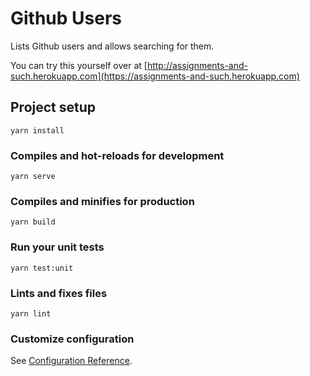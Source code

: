 # Github Users

Lists Github users and allows searching for them.

You can try this yourself over at [http://assignments-and-such.herokuapp.com](https://assignments-and-such.herokuapp.com)
## Project setup
```
yarn install
```

### Compiles and hot-reloads for development
```
yarn serve
```

### Compiles and minifies for production
```
yarn build
```

### Run your unit tests
```
yarn test:unit
```

### Lints and fixes files
```
yarn lint
```

### Customize configuration
See [Configuration Reference](https://cli.vuejs.org/config/).
